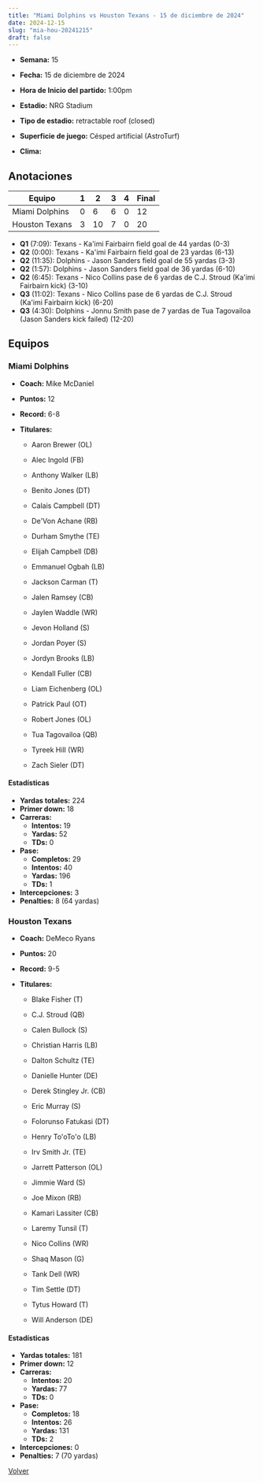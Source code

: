 ```yaml
---
title: "Miami Dolphins vs Houston Texans - 15 de diciembre de 2024"
date: 2024-12-15
slug: "mia-hou-20241215"
draft: false
---
```


* **Semana:** 15
* **Fecha:** 15 de diciembre de 2024

* **Hora de Inicio del partido:** 1:00pm
* **Estadio:** NRG Stadium
* **Tipo de estadio:** retractable roof (closed)
* **Superficie de juego:** Césped artificial (AstroTurf)
* **Clima:** 





## Anotaciones
| Equipo | 1 | 2 | 3 | 4 | Final |
|--------|---|---|---|---|-------|
| Miami Dolphins  | 0 | 6 | 6 | 0  | 12 |
| Houston Texans  | 3 | 10 | 7 | 0  | 20 |
* **Q1** (7:09): Texans - Ka'imi Fairbairn field goal de 44 yardas (0-3)
* **Q2** (0:00): Texans - Ka'imi Fairbairn field goal de 23 yardas (6-13)
* **Q2** (11:35): Dolphins - Jason Sanders field goal de 55 yardas (3-3)
* **Q2** (1:57): Dolphins - Jason Sanders field goal de 36 yardas (6-10)
* **Q2** (6:45): Texans - Nico Collins pase de 6 yardas de C.J. Stroud (Ka'imi Fairbairn kick) (3-10)
* **Q3** (11:02): Texans - Nico Collins pase de 6 yardas de C.J. Stroud (Ka'imi Fairbairn kick) (6-20)
* **Q3** (4:30): Dolphins - Jonnu Smith pase de 7 yardas de Tua Tagovailoa (Jason Sanders kick failed) (12-20)


## Equipos


### Miami Dolphins
* **Coach:** Mike McDaniel
* **Puntos:** 12
* **Record:** 6-8
* **Titulares:** 

  * Aaron Brewer (OL) 

  * Alec Ingold (FB) 

  * Anthony Walker (LB) 

  * Benito Jones (DT) 

  * Calais Campbell (DT) 

  * De'Von Achane (RB) 

  * Durham Smythe (TE) 

  * Elijah Campbell (DB) 

  * Emmanuel Ogbah (LB) 

  * Jackson Carman (T) 

  * Jalen Ramsey (CB) 

  * Jaylen Waddle (WR) 

  * Jevon Holland (S) 

  * Jordan Poyer (S) 

  * Jordyn Brooks (LB) 

  * Kendall Fuller (CB) 

  * Liam Eichenberg (OL) 

  * Patrick Paul (OT) 

  * Robert Jones (OL) 

  * Tua Tagovailoa (QB) 

  * Tyreek Hill (WR) 

  * Zach Sieler (DT) 

#### Estadísticas
* **Yardas totales:** 224
* **Primer down:** 18
* **Carreras:**
  * **Intentos:** 19
  * **Yardas:** 52
  * **TDs:** 0
* **Pase:**
  * **Completos:** 29
  * **Intentos:** 40
  * **Yardas:** 196
  * **TDs:** 1
* **Intercepciones:** 3
* **Penalties:** 8 (64 yardas)

### Houston Texans
* **Coach:** DeMeco Ryans
* **Puntos:** 20
* **Record:** 9-5
* **Titulares:** 

  * Blake Fisher (T) 

  * C.J. Stroud (QB) 

  * Calen Bullock (S) 

  * Christian Harris (LB) 

  * Dalton Schultz (TE) 

  * Danielle Hunter (DE) 

  * Derek Stingley Jr. (CB) 

  * Eric Murray (S) 

  * Folorunso Fatukasi (DT) 

  * Henry To'oTo'o (LB) 

  * Irv Smith Jr. (TE) 

  * Jarrett Patterson (OL) 

  * Jimmie Ward (S) 

  * Joe Mixon (RB) 

  * Kamari Lassiter (CB) 

  * Laremy Tunsil (T) 

  * Nico Collins (WR) 

  * Shaq Mason (G) 

  * Tank Dell (WR) 

  * Tim Settle (DT) 

  * Tytus Howard (T) 

  * Will Anderson (DE) 

#### Estadísticas
* **Yardas totales:** 181
* **Primer down:** 12
* **Carreras:**
  * **Intentos:** 20
  * **Yardas:** 77
  * **TDs:** 0
* **Pase:**
  * **Completos:** 18
  * **Intentos:** 26
  * **Yardas:** 131
  * **TDs:** 2
* **Intercepciones:** 0
* **Penalties:** 7 (70 yardas)


[Volver](/historia/2024)
